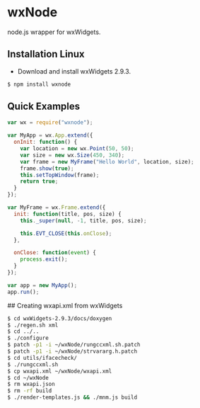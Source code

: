 # wxNode

node.js wrapper for wxWidgets.

## Installation Linux

* Download and install wxWidgets 2.9.3.

```bash
$ npm install wxnode
```

## Quick Examples

```javascript
var wx = require("wxnode");

var MyApp = wx.App.extend({
  onInit: function() {
    var location = new wx.Point(50, 50);
    var size = new wx.Size(450, 340);
    var frame = new MyFrame("Hello World", location, size);
    frame.show(true);
    this.setTopWindow(frame);
    return true;
  }
});

var MyFrame = wx.Frame.extend({
  init: function(title, pos, size) {
    this._super(null, -1, title, pos, size);

    this.EVT_CLOSE(this.onClose);
  },

  onClose: function(event) {
    process.exit();
  }
});

var app = new MyApp();
app.run();
```

<a name="create-wxapi"/>
## Creating wxapi.xml from wxWidgets

```bash
$ cd wxWidgets-2.9.3/docs/doxygen
$ ./regen.sh xml
$ cd ../..
$ ./configure
$ patch -p1 -i ~/wxNode/rungccxml.sh.patch
$ patch -p1 -i ~/wxNode/strvararg.h.patch
$ cd utils/ifacecheck/
$ ./rungccxml.sh
$ cp wxapi.xml ~/wxNode/wxapi.xml
$ cd ~/wxNode
$ rm wxapi.json
$ rm -rf build
$ ./render-templates.js && ./mnm.js build
```

